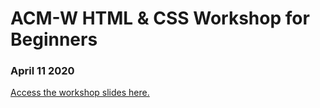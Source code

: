 # ACM-W HTML & CSS Workshop for Beginners
### April 11 2020

[Access the workshop slides here.](https://docs.google.com/presentation/d/1caGjrHXc1KWhAWYNMlm5wuO0tioKHBHco8M81LND9xo/edit?usp=sharing)
